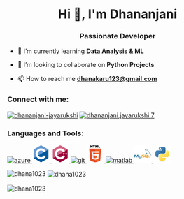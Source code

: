 <h1 align="center">Hi 👋, I'm Dhananjani</h1>
<h3 align="center">Passionate Developer</h3>

- 🌱 I’m currently learning **Data Analysis & ML**

- 👯 I’m looking to collaborate on **Python Projects**

- 📫 How to reach me **dhanakaru123@gmail.com**

<h3 align="left">Connect with me:</h3>
<p align="left">
<a href="https://linkedin.com/in/dhananjani-jayarukshi" target="blank"><img align="center" src="https://raw.githubusercontent.com/rahuldkjain/github-profile-readme-generator/master/src/images/icons/Social/linked-in-alt.svg" alt="dhananjani-jayarukshi" height="30" width="40" /></a>
<a href="https://fb.com/dhananjani.jayarukshi.7" target="blank"><img align="center" src="https://raw.githubusercontent.com/rahuldkjain/github-profile-readme-generator/master/src/images/icons/Social/facebook.svg" alt="dhananjani.jayarukshi.7" height="30" width="40" /></a>
</p>

<h3 align="left">Languages and Tools:</h3>
<p align="left"> <a href="https://azure.microsoft.com/en-in/" target="_blank"> <img src="https://www.vectorlogo.zone/logos/microsoft_azure/microsoft_azure-icon.svg" alt="azure" width="40" height="40"/> </a> <a href="https://www.cprogramming.com/" target="_blank"> <img src="https://raw.githubusercontent.com/devicons/devicon/master/icons/c/c-original.svg" alt="c" width="40" height="40"/> </a> <a href="https://www.w3schools.com/cpp/" target="_blank"> <img src="https://raw.githubusercontent.com/devicons/devicon/master/icons/cplusplus/cplusplus-original.svg" alt="cplusplus" width="40" height="40"/> </a> <a href="https://git-scm.com/" target="_blank"> <img src="https://www.vectorlogo.zone/logos/git-scm/git-scm-icon.svg" alt="git" width="40" height="40"/> </a> <a href="https://www.w3.org/html/" target="_blank"> <img src="https://raw.githubusercontent.com/devicons/devicon/master/icons/html5/html5-original-wordmark.svg" alt="html5" width="40" height="40"/> </a> <a href="https://www.mathworks.com/" target="_blank"> <img src="https://upload.wikimedia.org/wikipedia/commons/2/21/Matlab_Logo.png" alt="matlab" width="40" height="40"/> </a> <a href="https://www.mysql.com/" target="_blank"> <img src="https://raw.githubusercontent.com/devicons/devicon/master/icons/mysql/mysql-original-wordmark.svg" alt="mysql" width="40" height="40"/> </a> <a href="https://www.python.org" target="_blank"> <img src="https://raw.githubusercontent.com/devicons/devicon/master/icons/python/python-original.svg" alt="python" width="40" height="40"/> </a> </p>

<p><img align="left" src="https://github-readme-stats.vercel.app/api/top-langs?username=dhana1023&show_icons=true&locale=en&layout=compact" alt="dhana1023" /></p>

<p>&nbsp;<img align="center" src="https://github-readme-stats.vercel.app/api?username=dhana1023&show_icons=true&locale=en" alt="dhana1023" /></p>

<p><img align="center" src="https://github-readme-streak-stats.herokuapp.com/?user=dhana1023&" alt="dhana1023" /></p>
